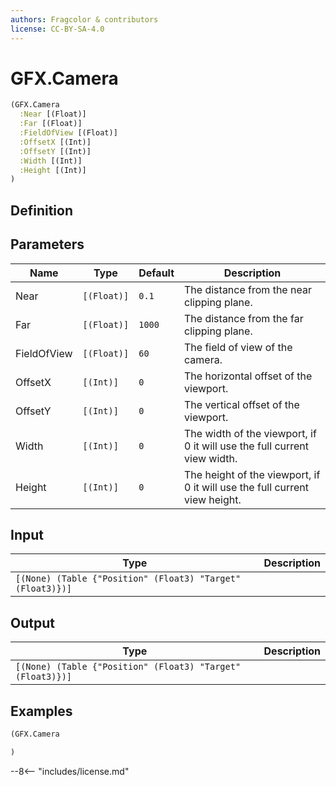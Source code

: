 ```yaml
---
authors: Fragcolor & contributors
license: CC-BY-SA-4.0
---
```



# GFX.Camera

```clojure
(GFX.Camera
  :Near [(Float)]
  :Far [(Float)]
  :FieldOfView [(Float)]
  :OffsetX [(Int)]
  :OffsetY [(Int)]
  :Width [(Int)]
  :Height [(Int)]
)
```


## Definition




## Parameters

| Name | Type | Default | Description |
|------|------|---------|-------------|
| Near | `[(Float)]` | `0.1` | The distance from the near clipping plane. |
| Far | `[(Float)]` | `1000` | The distance from the far clipping plane. |
| FieldOfView | `[(Float)]` | `60` | The field of view of the camera. |
| OffsetX | `[(Int)]` | `0` | The horizontal offset of the viewport. |
| OffsetY | `[(Int)]` | `0` | The vertical offset of the viewport. |
| Width | `[(Int)]` | `0` | The width of the viewport, if 0 it will use the full current view width. |
| Height | `[(Int)]` | `0` | The height of the viewport, if 0 it will use the full current view height. |


## Input

| Type | Description |
|------|-------------|
| `[(None) (Table {"Position" (Float3) "Target" (Float3)})]` |  |


## Output

| Type | Description |
|------|-------------|
| `[(None) (Table {"Position" (Float3) "Target" (Float3)})]` |  |


## Examples

```clojure
(GFX.Camera

)
```


--8<-- "includes/license.md"
